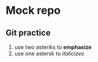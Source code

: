 # Mock repo

## Git practice


1. use two asteriks to **emphasize**
1. use one astersk to *italicizes*